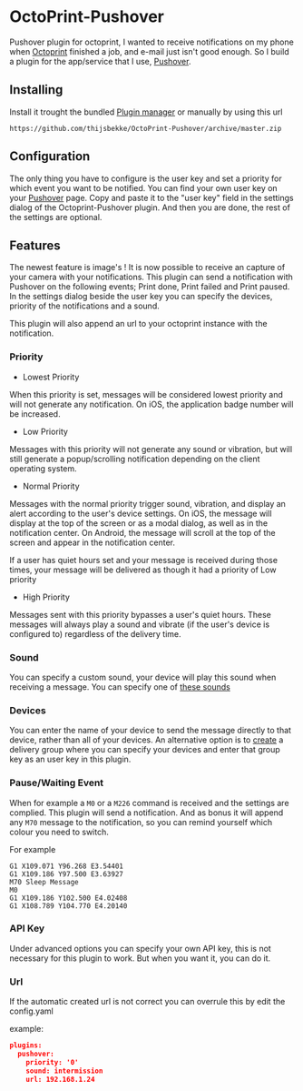 # OctoPrint-Pushover
Pushover plugin for octoprint, I wanted to receive notifications on my phone when [Octoprint](octoprint.org) finished a job, and e-mail just isn't good enough. So I build a plugin for the app/service that I use, [Pushover](https://pushover.net).

## Installing

Install it trought the bundled [Plugin manager](https://github.com/foosel/OctoPrint/wiki/Plugin:-Plugin-Manager) or manually by using this url
```
https://github.com/thijsbekke/OctoPrint-Pushover/archive/master.zip
```
## Configuration

The only thing you have to configure is the user key and set a priority for which event you want to be notified. You can find your own user key on your [Pushover](https://pushover.net) page. Copy and paste it to the "user key" field in the settings dialog of the Octoprint-Pushover plugin. And then you are done, the rest of the settings are optional.

## Features

The newest feature is image's ! It is now possible to receive an capture of your camera with your notifications.
This plugin can send a notification with Pushover on the following events; Print done, Print failed and Print paused. In the settings dialog beside the user key you can specify the devices, priority of the notifications and a sound.

This plugin will also append an url to your octoprint instance with the notification.


### Priority

- Lowest Priority

When this priority is set, messages will be considered lowest priority and will not generate any notification. On iOS, the application badge number will be increased.

- Low Priority

Messages with this priority will not generate any sound or vibration, but will still generate a popup/scrolling notification depending on the client operating system.

- Normal Priority

Messages with the normal priority trigger sound, vibration, and display an alert according to the user's device settings. On iOS, the message will display at the top of the screen or as a modal dialog, as well as in the notification center. On Android, the message will scroll at the top of the screen and appear in the notification center.

If a user has quiet hours set and your message is received during those times, your message will be delivered as though it had a priority of Low priority

- High Priority

Messages sent with this priority bypasses a user's quiet hours. These messages will always play a sound and vibrate (if the user's device is configured to) regardless of the delivery time.

### Sound

You can specify a custom sound, your device will play this sound when receiving a message. You can specify one of [these sounds](https://pushover.net/api#sounds)

### Devices

You can enter the name of your device to send the message directly to that device, rather than all of your devices. An alternative option is to [create](https://pushover.net/groups/build) a delivery group where you can specify your devices and enter that group key as an user key in this plugin.

### Pause/Waiting Event

When for example a ```M0``` or a ```M226``` command is received and the settings are complied. This plugin will send a notification. And as bonus it will append any ```M70``` message to the notification, so you can remind yourself which colour you need to switch.

For example
```GCODE
G1 X109.071 Y96.268 E3.54401
G1 X109.186 Y97.500 E3.63927
M70 Sleep Message
M0
G1 X109.186 Y102.500 E4.02408
G1 X108.789 Y104.770 E4.20140
```

### API Key

Under advanced options you can specify your own API key, this is not necessary for this plugin to work. But when you want it, you can do it.

### Url

If the automatic created url is not correct you can overrule this by edit the config.yaml

example:
```JSON
plugins:
  pushover:
    priority: '0'
    sound: intermission
    url: 192.168.1.24
```
